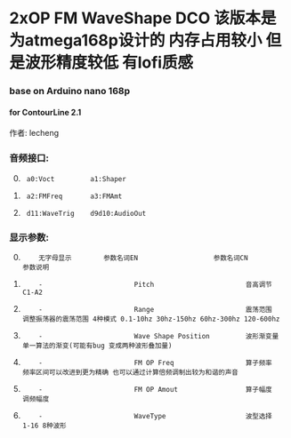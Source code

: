 # 2xOP FM WaveShape DCO 该版本是为atmega168p设计的 内存占用较小 但是波形精度较低 有lofi质感
### base on Arduino nano 168p
#### for ContourLine 2.1  
作者: lecheng  

### 音频接口:  

0.      a0:Voct         a1:Shaper  
1.      a2:FMFreq       a3:FMAmt  
2.      d11:WaveTrig    d9d10:AudioOut    

### 显示参数:  

 0.         无字母显示        参数名词EN                   参数名词CN                    参数说明
 1.         -                       Pitch                       音高调节                      C1-A2
 2.         -                       Range                       震荡范围                      调整振荡器的震荡范围 4种模式 0.1-10hz 30hz-150hz 60hz-300hz 120-600hz
 3.         -                       Wave Shape Position         波形渐变量                    单一算法的渐变(可能有bug 变成两种波形叠加量)
 4.         -                       FM OP Freq                  算子频率                      频率区间可以改进到更为精确 也可以通过计算倍频调制出较为和谐的声音
 5.         -                       FM OP Amout                 算子幅度                      调频幅度
 6.         -                       WaveType                    波型选择                      1-16 8种波形
